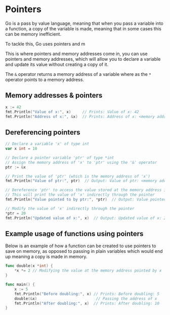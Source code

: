 # Pointers

Go is a pass by value language, meaning that when you pass a variable into a function, a copy of the variable is made, meaning that in some cases this can be memory inefficient.

To tackle this, Go uses pointers and m

This is where pointers and memory addresses come in, you can use pointers and memory addresses, which will allow you to declare a variable and update its value without creating a copy of it.

The `&` operator returns a memory address of a variable where as the `*` operator points to a memory address.

## Memory addresses & pointers

```Go
x := 42
fmt.Println("Value of x:", x)     // Prints: Value of x: 42
fmt.Println("Address of x:", &x)  // Prints: Address of x: <memory address>
```

## Dereferencing pointers

```Go
// Declare a variable 'x' of type int
var x int = 10

// Declare a pointer variable 'ptr' of type *int
// Assign the memory address of 'x' to 'ptr' using the '&' operator
ptr := &x

// Print the value of 'ptr' (which is the memory address of 'x')
fmt.Println("Value of ptr:", ptr)  // Output: Value of ptr: <memory address>

// Dereference 'ptr' to access the value stored at the memory address it points to
// This will print the value of 'x' indirectly through the pointer
fmt.Println("Value pointed to by ptr:", *ptr)  // Output: Value pointed to by ptr: 10

// Modify the value of 'x' indirectly through the pointer
*ptr = 20
fmt.Println("Updated value of x:", x)  // Output: Updated value of x: 20
```

## Example usage of functions using pointers

Below is an example of how a function can be created to use pointers to save on memory, as opposed to passing in plain variables which would end up meaning a copy is made in memory.

```Go
func double(x *int) {
    *x *= 2 // Modifying the value at the memory address pointed by x
}

func main() {
    x := 5
    fmt.Println("Before doubling:", x) // Prints: Before doubling: 5
    double(&x)                          // Passing the address of x
    fmt.Println("After doubling:", x)  // Prints: After doubling: 10
}
```
